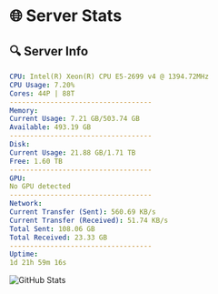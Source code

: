 # 🌐 Server Stats
## 🔍 Server Info
```yaml
CPU: Intel(R) Xeon(R) CPU E5-2699 v4 @ 1394.72MHz
CPU Usage: 7.20%
Cores: 44P | 88T
-----------------------------------
Memory:
Current Usage: 7.21 GB/503.74 GB
Available: 493.19 GB
-----------------------------------
Disk:
Current Usage: 21.88 GB/1.71 TB
Free: 1.60 TB
-----------------------------------
GPU:
No GPU detected
-----------------------------------
Network:
Current Transfer (Sent): 560.69 KB/s
Current Transfer (Received): 51.74 KB/s
Total Sent: 108.06 GB
Total Received: 23.33 GB
-----------------------------------
Uptime:
1d 21h 59m 16s
```
![GitHub Stats](https://img.shields.io/badge/Updated-2025-04-21_15:08:04-blue)